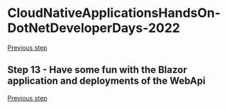 # CloudNativeApplicationsHandsOn-DotNetDeveloperDays-2022

[Previous step](../step-12/README.md)

## Step 13 - Have some fun with the Blazor application and deployments of the WebApi



[Previous step](../step-12/README.md)